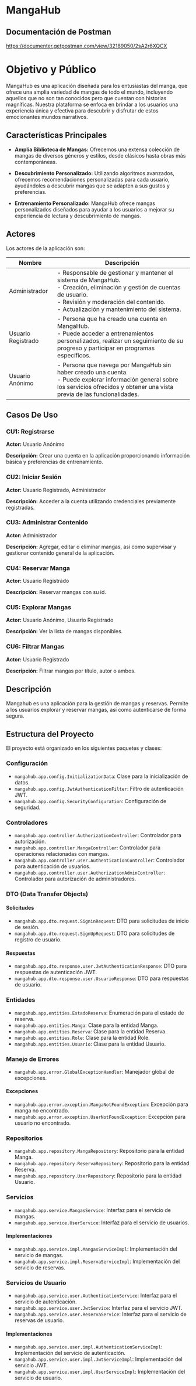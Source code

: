 # MangaHub

## Documentación de Postman
https://documenter.getpostman.com/view/32189050/2sA2r6XQCX

# Objetivo y Público

MangaHub es una aplicación diseñada para los entusiastas del manga, que ofrece una amplia variedad de mangas de todo el mundo, incluyendo aquellos que no son tan conocidos pero que cuentan con historias magníficas. Nuestra plataforma se enfoca en brindar a los usuarios una experiencia única y efectiva para descubrir y disfrutar de estos emocionantes mundos narrativos.

## Características Principales

- **Amplia Biblioteca de Mangas:** Ofrecemos una extensa colección de mangas de diversos géneros y estilos, desde clásicos hasta obras más contemporáneas.

- **Descubrimiento Personalizado:** Utilizando algoritmos avanzados, ofrecemos recomendaciones personalizadas para cada usuario, ayudándoles a descubrir mangas que se adapten a sus gustos y preferencias.

- **Entrenamiento Personalizado:** MangaHub ofrece mangas personalizados diseñados para ayudar a los usuarios a mejorar su experiencia de lectura y descubrimiento de mangas.

## Actores

Los actores de la aplicación son:

| Nombre            | Descripción                                                                                                                                                                 |
|-------------------|-----------------------------------------------------------------------------------------------------------------------------------------------------------------------------|
| Administrador     | - Responsable de gestionar y mantener el sistema de MangaHub.<br>- Creación, eliminación y gestión de cuentas de usuario.<br>- Revisión y moderación del contenido.<br>- Actualización y mantenimiento del sistema. |
| Usuario Registrado| - Persona que ha creado una cuenta en MangaHub.<br>- Puede acceder a entrenamientos personalizados, realizar un seguimiento de su progreso y participar en programas específicos.           |
| Usuario Anónimo   | - Persona que navega por MangaHub sin haber creado una cuenta.<br>- Puede explorar información general sobre los servicios ofrecidos y obtener una vista previa de las funcionalidades.          |

## Casos De Uso

### CU1: Registrarse

**Actor:** Usuario Anónimo

**Descripción:** Crear una cuenta en la aplicación proporcionando información básica y preferencias de entrenamiento.

### CU2: Iniciar Sesión

**Actor:** Usuario Registrado, Administrador

**Descripción:** Acceder a la cuenta utilizando credenciales previamente registradas.

### CU3: Administrar Contenido

**Actor:** Administrador

**Descripción:** Agregar, editar o eliminar mangas, así como supervisar y gestionar contenido general de la aplicación.

### CU4: Reservar Manga

**Actor:** Usuario Registrado

**Descripción:** Reservar mangas con su id.

### CU5: Explorar Mangas

**Actor:** Usuario Anónimo, Usuario Registrado

**Descripción:** Ver la lista de mangas disponibles.

### CU6: Filtrar Mangas

**Actor:** Usuario Registrado

**Descripción:** Filtrar mangas por título, autor o ambos.



## Descripción
Mangahub es una aplicación para la gestión de mangas y reservas. Permite a los usuarios explorar y reservar mangas, así como autenticarse de forma segura.

## Estructura del Proyecto

El proyecto está organizado en los siguientes paquetes y clases:

### Configuración
- `mangahub.app.config.InitializationData`: Clase para la inicialización de datos.
- `mangahub.app.config.JwtAuthenticationFilter`: Filtro de autenticación JWT.
- `mangahub.app.config.SecurityConfiguration`: Configuración de seguridad.

### Controladores
- `mangahub.app.controller.AuthorizationController`: Controlador para autorización.
- `mangahub.app.controller.MangaController`: Controlador para operaciones relacionadas con mangas.
- `mangahub.app.controller.user.AuthenticationController`: Controlador para autenticación de usuarios.
- `mangahub.app.controller.user.AuthorizationAdminController`: Controlador para autorización de administradores.

### DTO (Data Transfer Objects)
#### Solicitudes
- `mangahub.app.dto.request.SigninRequest`: DTO para solicitudes de inicio de sesión.
- `mangahub.app.dto.request.SignUpRequest`: DTO para solicitudes de registro de usuario.
#### Respuestas
- `mangahub.app.dto.response.user.JwtAuthenticationResponse`: DTO para respuestas de autenticación JWT.
- `mangahub.app.dto.response.user.UsuarioResponse`: DTO para respuestas de usuario.

### Entidades
- `mangahub.app.entities.EstadoReserva`: Enumeración para el estado de reserva.
- `mangahub.app.entities.Manga`: Clase para la entidad Manga.
- `mangahub.app.entities.Reserva`: Clase para la entidad Reserva.
- `mangahub.app.entities.Role`: Clase para la entidad Role.
- `mangahub.app.entities.Usuario`: Clase para la entidad Usuario.

### Manejo de Errores
- `mangahub.app.error.GlobalExceptionHandler`: Manejador global de excepciones.
#### Excepciones
- `mangahub.app.error.exception.MangaNotFoundException`: Excepción para manga no encontrado.
- `mangahub.app.error.exception.UserNotFoundException`: Excepción para usuario no encontrado.

### Repositorios
- `mangahub.app.repository.MangaRepository`: Repositorio para la entidad Manga.
- `mangahub.app.repository.ReservaRepository`: Repositorio para la entidad Reserva.
- `mangahub.app.repository.UserRepository`: Repositorio para la entidad Usuario.

### Servicios
- `mangahub.app.service.MangasService`: Interfaz para el servicio de mangas.
- `mangahub.app.service.UserService`: Interfaz para el servicio de usuarios.
#### Implementaciones
- `mangahub.app.service.impl.MangasServiceImpl`: Implementación del servicio de mangas.
- `mangahub.app.service.impl.ReservaServiceImpl`: Implementación del servicio de reservas.

### Servicios de Usuario
- `mangahub.app.service.user.AuthenticationService`: Interfaz para el servicio de autenticación.
- `mangahub.app.service.user.JwtService`: Interfaz para el servicio JWT.
- `mangahub.app.service.user.ReservaService`: Interfaz para el servicio de reservas de usuario.
#### Implementaciones
- `mangahub.app.service.user.impl.AuthenticationServiceImpl`: Implementación del servicio de autenticación.
- `mangahub.app.service.user.impl.JwtServiceImpl`: Implementación del servicio JWT.
- `mangahub.app.service.user.impl.UserServiceImpl`: Implementación del servicio de usuario.
